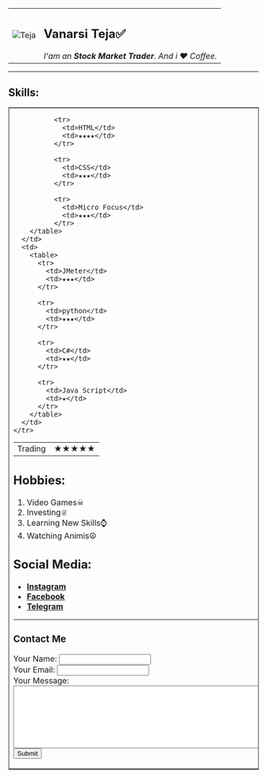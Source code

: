 <!DOCTYPE html>
<html lang="en" dir="ltr">

<head>
  <meta charset="utf-8">
  <title>MY☺</title>
</head>

<body>
  <table cellspacing="20">
    <tr>
      <td><img src="https://scontent-maa2-1.xx.fbcdn.net/v/t39.30808-1/241573791_3756819714544006_4791735847780266934_n.jpg?stp=dst-jpg_p320x320&_nc_cat=109&ccb=1-5&_nc_sid=7206a8&_nc_ohc=YiI0UNodrYEAX-dLfgJ&_nc_ht=scontent-maa2-1.xx&oh=00_AT8J-hlntDAUdSyd7xslNJNneesGqmorSYOdnhbM1oqbmw&oe=62422008" alt="Teja"></td>
      <td><h2>Vanarsi Teja✅</h2>
      <em>I'am an <strong>Stock Market Trader</strong>. And i ❤ Coffee. </em></td>
    </tr>
  </table>

  <hr>

  <h2>Skills:</h2>
  <table border="1">
    <tr>
      <td>
        <table>
              <tr>
                <td>Trading</td>
                <td>★★★★★</td>
              </tr>

              <tr>
                <td>HTML</td>
                <td>★★★★</td>
              </tr>

              <tr>
                <td>CSS</td>
                <td>★★★</td>
              </tr>

              <tr>
                <td>Micro Focus</td>
                <td>★★★</td>
              </tr>
        </table>
      </td>
      <td>
        <table>
          <tr>
            <td>JMeter</td>
            <td>★★★</td>
          </tr>

          <tr>
            <td>python</td>
            <td>★★★</td>
          </tr>

          <tr>
            <td>C#</td>
            <td>★★</td>
          </tr>

          <tr>
            <td>Java Script</td>
            <td>★</td>
          </tr>
        </table>
      </td>
    </tr>
  </table>



  <h2>Hobbies:</h2>
  <ol>
    <li>Video Games☠</li>
    <li>Investing♕</li>
    <li>Learning New Skills⌚</li>
    <li>Watching Animis☮</li>
  </ol>

  <h2>Social Media:</h2>
  <ul>
  <li><strong><a href="https://www.instagram.com/invites/contact/?i=1nge8njhpj31s&utm_content=qhii48">Instagram</a></strong></li>
  <li><strong><a href="https://www.facebook.com/profile.php?id=100006480424296">Facebook</a></strong></li>
  <li><strong><a href="https://t.me/yadaavvv">Telegram</a></strong></li>
  </ul>
  <hr>

<h3>Contact Me</h3>
<form action="mailto:vanarasiteja1999@gmail.com" method="post" enctype="text/plain">
  <label>Your Name:</label>
  <input type="text" name="Your Name" value="">
  <br>
  <label>Your Email:</label>
  <input type="email" name="Your Email" value="">
  <br>
  <label>Your Message:</label><br>
  <textarea name="Your Massage" rows="8" cols="80"></textarea><br>
  <input type="submit" name="">
</form>

</body>

</html>
